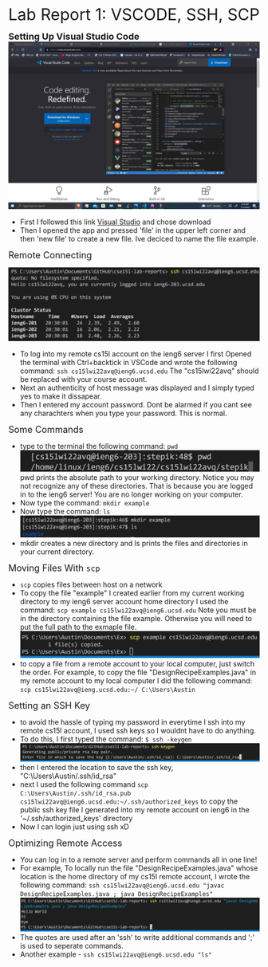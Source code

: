 <font size="6"> Lab Report 1: VSCODE, SSH, SCP</font>  

<font size="4"> **Setting Up Visual Studio Code** </font>
![Image](VisualStudioCode.jpg)
* First I followed this link [Visual Studio](https://code.visualstudio.com/) and chose download
* Then I opened the app and pressed 'file' in the upper left corner and then 'new file' to create a new file. Ive deciced to name the file example.

<font size="4"> Remote Connecting </font>  

![Image](SSH.jpg) 
* To log into my remote cs15l account on the ieng6 server I first Opened the terminal with Ctrl+backtick in VSCode and wrote the following command: `ssh cs15lwi22avq@ieng6.ucsd.edu` 
The "cs15lwi22avq" should be replaced with your course account.
*  Next an authenticity of host message was displayed and I simply typed yes to make it dissapear.
* Then I entered my account password. Dont be alarmed if you cant see any charachters when you type your password. This is normal.

<font size="4"> Some Commands </font>  


* type to the terminal the following command: `pwd`  
![Image](pwd.jpg)
 pwd prints the absolute path to your working directory. Notice you may not recognize any of these directories. That is because you are logged in to the ieng6 server! You are no longer working on your computer.
 * Now type the command:  `mkdir example` 
 * Now type the command: `ls`  
 ![Image](lsANDmkdir.jpg)
 * mkdir creates a new directory and ls prints the files and directories in your current directory.
 
 <font size="4"> Moving Files With `scp` </font> 

 * `scp` copies files between host on a network
 * To copy the file "example" I created earlier from my current working directory to my ieng6 server account home directory I used the command:
 `scp example cs15lwi22avq@ieng6.ucsd.edu`
 Note you must be in the directory containing the file example. Otherwise you will need to put the full path to the exmaple file.
![Image](SCP.jpg)
* to copy a file from a remote account to your local computer, just switch the order. For example, to copy the file "DesignRecipeExamples.java" in my remote account to my local computer I did the following command:
`scp cs15lwi22avq@ieng.ucsd.edu:~/ C:\Users\Austin`

<font size="4"> Setting an SSH Key </font>
* to avoid the hassle of typing my password in everytime I ssh into my remote cs15l account, I used ssh keys so I wouldnt have to do anything.
* To do this, I first typed the command: `$ ssh -keygen`
![Image](sshkeygen.jpg)
* then I entered the location to save the ssh key, "C:\Users\Austin/.ssh/id_rsa"
* next I used the following command 
`scp C:\Users\Austin/.ssh/id_rsa.pub cs15lwi22avq@ieng6.ucsd.edu:~/.ssh/authorized_keys` to copy the public ssh key file I generated into my remote account on ieng6 in the '~/.ssh/authorized_keys' directory
* Now I can login just using ssh xD

<font size="4"> Optimizing Remote Access </font>

* You can log in to a remote server and perform commands all in one line! 
* For example, To locally run the file "DesignRecipeExamples.java" whose location is the home directory of my cs15l remote account, I wrote the following command: `ssh cs15lwi22avq@ieng6.ucsd.edu "javac DesignRecipeExamples.java ; java DesignRecipeExamples"`
![Image](OptimizingSSH.jpg)
* The quotes are used after an 'ssh' to write additional commands and ';' is used to seperate commands. 
* Another example - `ssh cs15lwi22avq@ieng6.ucsd.edu "ls"`